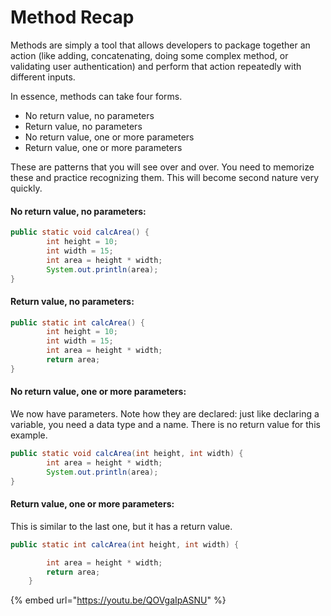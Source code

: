 # Method Recap

Methods are simply a tool that allows developers to package together an action \(like adding, concatenating, doing some complex method, or validating user authentication\) and perform that action repeatedly with different inputs. 

In essence, methods can take four forms. 

* No return value, no parameters
* Return value, no parameters
* No return value, one or more parameters
* Return value, one or more parameters

These are patterns that you will see over and over. You need to memorize these and practice recognizing them. This will become second nature very quickly.

#### No return value, no parameters:

```java
public static void calcArea() {
        int height = 10;
        int width = 15;
        int area = height * width;
        System.out.println(area);
}
```

#### Return value, no parameters:

```java
public static int calcArea() {
        int height = 10;
        int width = 15;
        int area = height * width;
        return area;
}
```

#### No return value, one or more parameters:

We now have parameters. Note how they are declared: just like declaring a variable, you need a data type and a name. There is no return value for this example.

```java
public static void calcArea(int height, int width) {
        int area = height * width;
        System.out.println(area);
}
```

#### Return value, one or more parameters:

This is similar to the last one, but it has a return value.

```java
public static int calcArea(int height, int width) {

        int area = height * width;
        return area;
    }
```

{% embed url="https://youtu.be/QOVgaIpASNU" %}

